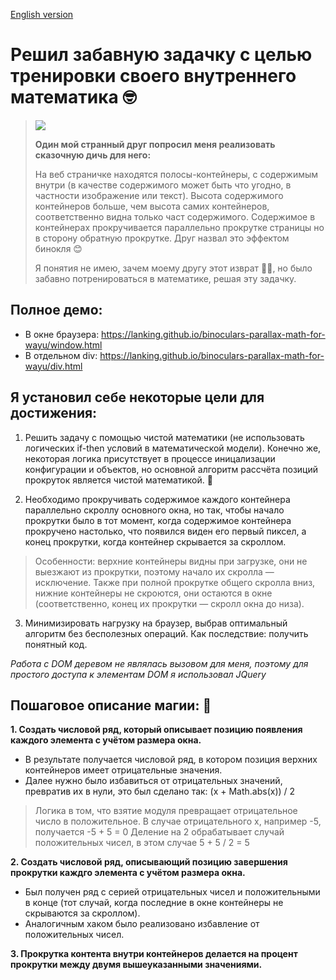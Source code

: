 [English version](https://github.com/LanKing/binoculars-parallax-math-for-wayu/blob/master/README.md "English")

# Решил забавную задачку с целью тренировки своего внутреннего математика 🤓

> ![](https://lanking.github.io/binoculars-parallax-math-for-wayu/demo4.gif)
>
> **Один мой странный друг попросил меня реализовать сказочную дичь для него:**
>
> На веб страничке находятся полосы-контейнеры, с содержимым внутри (в качестве содержимого может быть что угодно, в частности изображение или текст). Высота содержимого контейнеров больше, чем высота самих контейнеров, соответственно видна только част содержимого. Содержимое в контейнерах прокручивается параллельно прокрутке страницы но в сторону обратную прокрутке. Друг назвал это эффектом бинокля 😊
>
> Я понятия не имею, зачем моему другу этот изврат 🤷‍♂️, но было забавно потренироваться в математике, решая эту задачку.

## Полное демо:
- В окне браузера: https://lanking.github.io/binoculars-parallax-math-for-wayu/window.html
- В отдельном div: https://lanking.github.io/binoculars-parallax-math-for-wayu/div.html

## Я установил себе некоторые цели для достижения:
1. Решить задачу с помощью чистой математики (не использовать логических if-then условий в математической модели). Конечно же, некоторая логика присутствует в процессе иницализации конфигурации и объектов, но основной алгоритм рассчёта позиций прокруток является чистой математикой. 🤘

2. Необходимо прокручивать содержимое каждого контейнера параллельно скроллу основного окна, но так, чтобы начало прокрутки было в тот момент, когда содержимое контейнера прокручено настолько, что появился виден его первый пиксел, а конец прокрутки, когда контейнер скрывается за скроллом. 
> Особенности: верхние контейнеры видны при загрузке, они не выезжают из прокрутки, поэтому начало их скролла — исключение. Также при полной прокрутке общего скролла вниз, нижние контейнеры не скроются, они остаются в окне (соответственно, конец их прокрутки — скролл окна до низа). 

3. Минимизировать нагрузку на браузер, выбрав оптимальный алгоритм без бесполезных операций. Как последствие: получить понятный код.

*Работа с DOM деревом не являлась вызовом для меня, поэтому для простого доступа к элементам DOM я использовал JQuery*


## Пошаговое описание магии: 💫

**1. Создать числовой ряд, который описывает позицию появления каждого элемента с учётом размера окна.**
- В результате получается числовой ряд, в котором позиция верхних контейнеров имеет отрицательные значения. 
- Далее нужно было избавиться от отрицательных значений, превратив их в нули, это был сделано так: (x + Math.abs(x)) / 2
> Логика в том, что взятие модуля превращает отрицательное число в положительное. В случае отрицательного x, например -5, получается -5 + 5 = 0
> Деление на 2 обрабатывает случай положительных чисел, в этом случае 5 + 5 / 2 = 5

**2. Создать числовой ряд, описывающий позицию завершения прокрутки каждго элемента с учётом размера окна.**
- Был получен ряд с серией отрицательных чисел и положительными в конце (тот случай, когда последние в окне контейнеры не скрываются за скроллом).
- Аналогичным хаком было реализовано избавление от положительных чисел.

**3. Прокрутка контента внутри контейнеров делается на процент прокрутки между двумя вышеуказанными значениями.**



